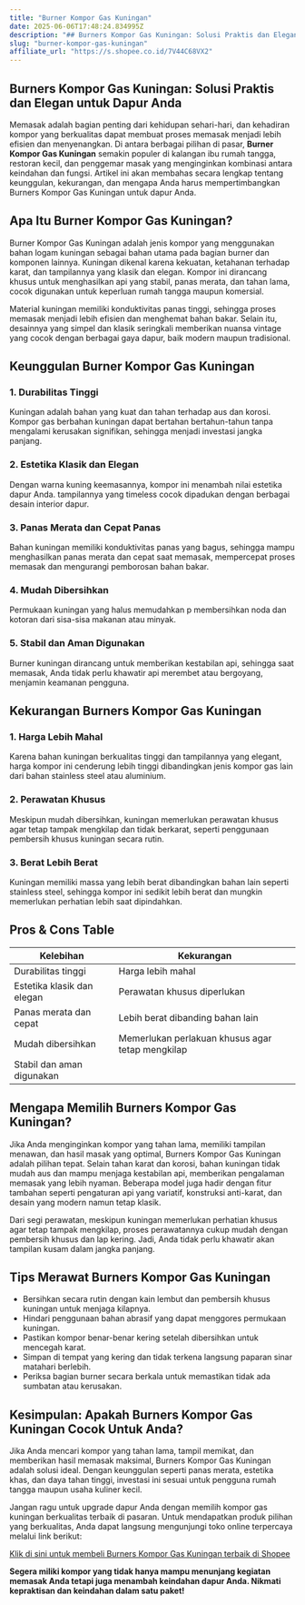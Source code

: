 ```yaml
---
title: "Burner Kompor Gas Kuningan"
date: 2025-06-06T17:48:24.834995Z
description: "## Burners Kompor Gas Kuningan: Solusi Praktis dan Elegan untuk Dapur Anda..."
slug: "burner-kompor-gas-kuningan"
affiliate_url: "https://s.shopee.co.id/7V44C68VX2"
---
```

## Burners Kompor Gas Kuningan: Solusi Praktis dan Elegan untuk Dapur Anda

Memasak adalah bagian penting dari kehidupan sehari-hari, dan kehadiran kompor yang berkualitas dapat membuat proses memasak menjadi lebih efisien dan menyenangkan. Di antara berbagai pilihan di pasar, **Burner Kompor Gas Kuningan** semakin populer di kalangan ibu rumah tangga, restoran kecil, dan penggemar masak yang menginginkan kombinasi antara keindahan dan fungsi. Artikel ini akan membahas secara lengkap tentang keunggulan, kekurangan, dan mengapa Anda harus mempertimbangkan Burners Kompor Gas Kuningan untuk dapur Anda.

## Apa Itu Burner Kompor Gas Kuningan?

Burner Kompor Gas Kuningan adalah jenis kompor yang menggunakan bahan logam kuningan sebagai bahan utama pada bagian burner dan komponen lainnya. Kuningan dikenal karena kekuatan, ketahanan terhadap karat, dan tampilannya yang klasik dan elegan. Kompor ini dirancang khusus untuk menghasilkan api yang stabil, panas merata, dan tahan lama, cocok digunakan untuk keperluan rumah tangga maupun komersial.

Material kuningan memiliki konduktivitas panas tinggi, sehingga proses memasak menjadi lebih efisien dan menghemat bahan bakar. Selain itu, desainnya yang simpel dan klasik seringkali memberikan nuansa vintage yang cocok dengan berbagai gaya dapur, baik modern maupun tradisional.

## Keunggulan Burner Kompor Gas Kuningan

### 1. Durabilitas Tinggi
Kuningan adalah bahan yang kuat dan tahan terhadap aus dan korosi. Kompor gas berbahan kuningan dapat bertahan bertahun-tahun tanpa mengalami kerusakan signifikan, sehingga menjadi investasi jangka panjang.

### 2. Estetika Klasik dan Elegan
Dengan warna kuning keemasannya, kompor ini menambah nilai estetika dapur Anda. tampilannya yang timeless cocok dipadukan dengan berbagai desain interior dapur.

### 3. Panas Merata dan Cepat Panas
Bahan kuningan memiliki konduktivitas panas yang bagus, sehingga mampu menghasilkan panas merata dan cepat saat memasak, mempercepat proses memasak dan mengurangi pemborosan bahan bakar.

### 4. Mudah Dibersihkan
Permukaan kuningan yang halus memudahkan p membersihkan noda dan kotoran dari sisa-sisa makanan atau minyak.

### 5. Stabil dan Aman Digunakan
Burner kuningan dirancang untuk memberikan kestabilan api, sehingga saat memasak, Anda tidak perlu khawatir api merembet atau bergoyang, menjamin keamanan pengguna.

## Kekurangan Burners Kompor Gas Kuningan

### 1. Harga Lebih Mahal
Karena bahan kuningan berkualitas tinggi dan tampilannya yang elegant, harga kompor ini cenderung lebih tinggi dibandingkan jenis kompor gas lain dari bahan stainless steel atau aluminium.

### 2. Perawatan Khusus
Meskipun mudah dibersihkan, kuningan memerlukan perawatan khusus agar tetap tampak mengkilap dan tidak berkarat, seperti penggunaan pembersih khusus kuningan secara rutin.

### 3. Berat Lebih Berat
Kuningan memiliki massa yang lebih berat dibandingkan bahan lain seperti stainless steel, sehingga kompor ini sedikit lebih berat dan mungkin memerlukan perhatian lebih saat dipindahkan.

## Pros & Cons Table

| Kelebihan                          | Kekurangan                             |
|------------------------------------|----------------------------------------|
| Durabilitas tinggi                | Harga lebih mahal                     |
| Estetika klasik dan elegan       | Perawatan khusus diperlukan            |
| Panas merata dan cepat           | Lebih berat dibanding bahan lain      |
| Mudah dibersihkan                | Memerlukan perlakuan khusus agar tetap mengkilap |
| Stabil dan aman digunakan        |                                        |

## Mengapa Memilih Burners Kompor Gas Kuningan?

Jika Anda menginginkan kompor yang tahan lama, memiliki tampilan menawan, dan hasil masak yang optimal, Burners Kompor Gas Kuningan adalah pilihan tepat. Selain tahan karat dan korosi, bahan kuningan tidak mudah aus dan mampu menjaga kestabilan api, memberikan pengalaman memasak yang lebih nyaman. Beberapa model juga hadir dengan fitur tambahan seperti pengaturan api yang variatif, konstruksi anti-karat, dan desain yang modern namun tetap klasik.

Dari segi perawatan, meskipun kuningan memerlukan perhatian khusus agar tetap tampak mengkilap, proses perawatannya cukup mudah dengan pembersih khusus dan lap kering. Jadi, Anda tidak perlu khawatir akan tampilan kusam dalam jangka panjang.

## Tips Merawat Burners Kompor Gas Kuningan

- Bersihkan secara rutin dengan kain lembut dan pembersih khusus kuningan untuk menjaga kilapnya.
- Hindari penggunaan bahan abrasif yang dapat menggores permukaan kuningan.
- Pastikan kompor benar-benar kering setelah dibersihkan untuk mencegah karat.
- Simpan di tempat yang kering dan tidak terkena langsung paparan sinar matahari berlebih.
- Periksa bagian burner secara berkala untuk memastikan tidak ada sumbatan atau kerusakan.

## Kesimpulan: Apakah Burners Kompor Gas Kuningan Cocok Untuk Anda?

Jika Anda mencari kompor yang tahan lama, tampil memikat, dan memberikan hasil memasak maksimal, Burners Kompor Gas Kuningan adalah solusi ideal. Dengan keunggulan seperti panas merata, estetika khas, dan daya tahan tinggi, investasi ini sesuai untuk pengguna rumah tangga maupun usaha kuliner kecil.

Jangan ragu untuk upgrade dapur Anda dengan memilih kompor gas kuningan berkualitas terbaik di pasaran. Untuk mendapatkan produk pilihan yang berkualitas, Anda dapat langsung mengunjungi toko online terpercaya melalui link berikut:

[Klik di sini untuk membeli Burners Kompor Gas Kuningan terbaik di Shopee](https://s.shopee.co.id/7V44C68VX2)

**Segera miliki kompor yang tidak hanya mampu menunjang kegiatan memasak Anda tetapi juga menambah keindahan dapur Anda. Nikmati kepraktisan dan keindahan dalam satu paket!**